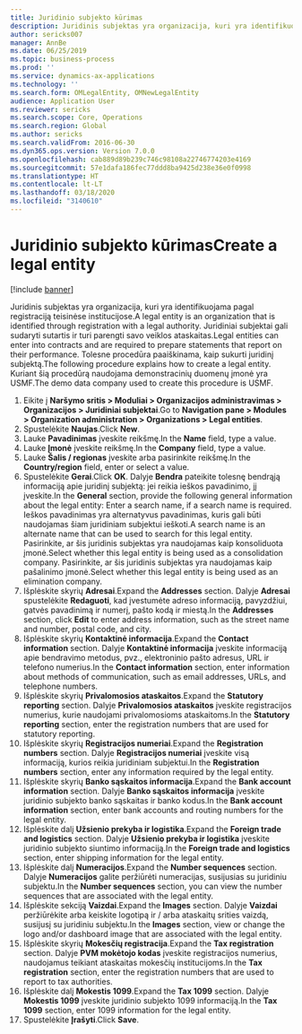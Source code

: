 ```yaml
---
title: Juridinio subjekto kūrimas
description: Juridinis subjektas yra organizacija, kuri yra identifikuojama pagal registraciją teisinėse institucijose.
author: sericks007
manager: AnnBe
ms.date: 06/25/2019
ms.topic: business-process
ms.prod: ''
ms.service: dynamics-ax-applications
ms.technology: ''
ms.search.form: OMLegalEntity, OMNewLegalEntity
audience: Application User
ms.reviewer: sericks
ms.search.scope: Core, Operations
ms.search.region: Global
ms.author: sericks
ms.search.validFrom: 2016-06-30
ms.dyn365.ops.version: Version 7.0.0
ms.openlocfilehash: cab889d89b239c746c98108a22746774203e4169
ms.sourcegitcommit: 57e1dafa186fec77ddd8ba9425d238e36e0f0998
ms.translationtype: HT
ms.contentlocale: lt-LT
ms.lasthandoff: 03/18/2020
ms.locfileid: "3140610"
---
```

# <a name="create-a-legal-entity"></a><span data-ttu-id="dc452-103">Juridinio subjekto kūrimas</span><span class="sxs-lookup"><span data-stu-id="dc452-103">Create a legal entity</span></span>

[!include [banner](../../includes/banner.md)]

<span data-ttu-id="dc452-104">Juridinis subjektas yra organizacija, kuri yra identifikuojama pagal registraciją teisinėse institucijose.</span><span class="sxs-lookup"><span data-stu-id="dc452-104">A legal entity is an organization that is identified through registration with a legal authority.</span></span> <span data-ttu-id="dc452-105">Juridiniai subjektai gali sudaryti sutartis ir turi parengti savo veiklos ataskaitas.</span><span class="sxs-lookup"><span data-stu-id="dc452-105">Legal entities can enter into contracts and are required to prepare statements that report on their performance.</span></span> <span data-ttu-id="dc452-106">Tolesne procedūra paaiškinama, kaip sukurti juridinį subjektą.</span><span class="sxs-lookup"><span data-stu-id="dc452-106">The following procedure explains how to create a legal entity.</span></span> <span data-ttu-id="dc452-107">Kuriant šią procedūrą naudojama demonstracinių duomenų įmonė yra USMF.</span><span class="sxs-lookup"><span data-stu-id="dc452-107">The demo data company used to create this procedure is USMF.</span></span>

1. <span data-ttu-id="dc452-108">Eikite į **Naršymo sritis > Moduliai > Organizacijos administravimas > Organizacijos > Juridiniai subjektai**.</span><span class="sxs-lookup"><span data-stu-id="dc452-108">Go to **Navigation pane > Modules > Organization administration > Organizations > Legal entities**.</span></span>
2. <span data-ttu-id="dc452-109">Spustelėkite **Naujas**.</span><span class="sxs-lookup"><span data-stu-id="dc452-109">Click **New**.</span></span>
3. <span data-ttu-id="dc452-110">Lauke **Pavadinimas** įveskite reikšmę.</span><span class="sxs-lookup"><span data-stu-id="dc452-110">In the **Name** field, type a value.</span></span>
4. <span data-ttu-id="dc452-111">Lauke **Įmonė** įveskite reikšmę.</span><span class="sxs-lookup"><span data-stu-id="dc452-111">In the **Company** field, type a value.</span></span>
5. <span data-ttu-id="dc452-112">Lauke **Šalis / regionas** įveskite arba pasirinkite reikšmę.</span><span class="sxs-lookup"><span data-stu-id="dc452-112">In the **Country/region** field, enter or select a value.</span></span>
6. <span data-ttu-id="dc452-113">Spustelėkite **Gerai**.</span><span class="sxs-lookup"><span data-stu-id="dc452-113">Click **OK**.</span></span> <span data-ttu-id="dc452-114">Dalyje **Bendra** pateikite tolesnę bendrąją informaciją apie juridinį subjektą: jei reikia ieškos pavadinimo, jį įveskite.</span><span class="sxs-lookup"><span data-stu-id="dc452-114">In the **General** section, provide the following general information about the legal entity: Enter a search name, if a search name is required.</span></span> <span data-ttu-id="dc452-115">Ieškos pavadinimas yra alternatyvus pavadinimas, kuris gali būti naudojamas šiam juridiniam subjektui ieškoti.</span><span class="sxs-lookup"><span data-stu-id="dc452-115">A search name is an alternate name that can be used to search for this legal entity.</span></span> <span data-ttu-id="dc452-116">Pasirinkite, ar šis juridinis subjektas yra naudojamas kaip konsoliduota įmonė.</span><span class="sxs-lookup"><span data-stu-id="dc452-116">Select whether this legal entity is being used as a consolidation company.</span></span> <span data-ttu-id="dc452-117">Pasirinkite, ar šis juridinis subjektas yra naudojamas kaip pašalinimo įmonė.</span><span class="sxs-lookup"><span data-stu-id="dc452-117">Select whether this legal entity is being used as an elimination company.</span></span> 
7. <span data-ttu-id="dc452-118">Išplėskite skyrių **Adresai**.</span><span class="sxs-lookup"><span data-stu-id="dc452-118">Expand the **Addresses** section.</span></span> <span data-ttu-id="dc452-119">Dalyje **Adresai** spustelėkite **Redaguoti**, kad įvestumėte adreso informaciją, pavyzdžiui, gatvės pavadinimą ir numerį, pašto kodą ir miestą.</span><span class="sxs-lookup"><span data-stu-id="dc452-119">In the **Addresses** section, click **Edit** to enter address information, such as the street name and number, postal code, and city.</span></span>
8. <span data-ttu-id="dc452-120">Išplėskite skyrių **Kontaktinė informacija**.</span><span class="sxs-lookup"><span data-stu-id="dc452-120">Expand the **Contact information** section.</span></span> <span data-ttu-id="dc452-121">Dalyje **Kontaktinė informacija** įveskite informaciją apie bendravimo metodus, pvz., elektroninio pašto adresus, URL ir telefono numerius.</span><span class="sxs-lookup"><span data-stu-id="dc452-121">In the **Contact information** section, enter information about methods of communication, such as email addresses, URLs, and telephone numbers.</span></span> 
9. <span data-ttu-id="dc452-122">Išplėskite skyrių **Privalomosios ataskaitos**.</span><span class="sxs-lookup"><span data-stu-id="dc452-122">Expand the **Statutory reporting** section.</span></span> <span data-ttu-id="dc452-123">Dalyje **Privalomosios ataskaitos** įveskite registracijos numerius, kurie naudojami privalomosioms ataskaitoms.</span><span class="sxs-lookup"><span data-stu-id="dc452-123">In the **Statutory reporting** section, enter the registration numbers that are used for statutory reporting.</span></span>
10. <span data-ttu-id="dc452-124">Išplėskite skyrių **Registracijos numeriai**.</span><span class="sxs-lookup"><span data-stu-id="dc452-124">Expand the **Registration numbers** section.</span></span> <span data-ttu-id="dc452-125">Dalyje **Registracijos numeriai** įveskite visą informaciją, kurios reikia juridiniam subjektui.</span><span class="sxs-lookup"><span data-stu-id="dc452-125">In the **Registration numbers** section, enter any information required by the legal entity.</span></span>  
11. <span data-ttu-id="dc452-126">Išplėskite skyrių **Banko sąskaitos informacija**.</span><span class="sxs-lookup"><span data-stu-id="dc452-126">Expand the **Bank account information** section.</span></span> <span data-ttu-id="dc452-127">Dalyje **Banko sąskaitos informacija** įveskite juridinio subjekto banko sąskaitas ir banko kodus.</span><span class="sxs-lookup"><span data-stu-id="dc452-127">In the **Bank account information** section, enter bank accounts and routing numbers for the legal entity.</span></span>
12. <span data-ttu-id="dc452-128">Išplėskite dalį **Užsienio prekyba ir logistika**.</span><span class="sxs-lookup"><span data-stu-id="dc452-128">Expand the **Foreign trade and logistics** section.</span></span> <span data-ttu-id="dc452-129">Dalyje **Užsienio prekyba ir logistika** įveskite juridinio subjekto siuntimo informaciją.</span><span class="sxs-lookup"><span data-stu-id="dc452-129">In the **Foreign trade and logistics** section, enter shipping information for the legal entity.</span></span>  
13. <span data-ttu-id="dc452-130">Išplėskite dalį **Numeracijos**.</span><span class="sxs-lookup"><span data-stu-id="dc452-130">Expand the **Number sequences** section.</span></span> <span data-ttu-id="dc452-131">Dalyje **Numeracijos** galite peržiūrėti numeracijas, susijusias su juridiniu subjektu.</span><span class="sxs-lookup"><span data-stu-id="dc452-131">In the **Number sequences** section, you can view the number sequences that are associated with the legal entity.</span></span>  
14. <span data-ttu-id="dc452-132">Išplėskite sekciją **Vaizdai**.</span><span class="sxs-lookup"><span data-stu-id="dc452-132">Expand the **Images** section.</span></span> <span data-ttu-id="dc452-133">Dalyje **Vaizdai** peržiūrėkite arba keiskite logotipą ir / arba ataskaitų srities vaizdą, susijusį su juridiniu subjektu.</span><span class="sxs-lookup"><span data-stu-id="dc452-133">In the **Images** section, view or change the logo and/or dashboard image that are associated with the legal entity.</span></span>  
15. <span data-ttu-id="dc452-134">Išplėskite skyrių **Mokesčių registracija**.</span><span class="sxs-lookup"><span data-stu-id="dc452-134">Expand the **Tax registration** section.</span></span> <span data-ttu-id="dc452-135">Dalyje **PVM mokėtojo kodas** įveskite registracijos numerius, naudojamus teikiant ataskaitas mokesčių institucijoms.</span><span class="sxs-lookup"><span data-stu-id="dc452-135">In the **Tax registration** section, enter the registration numbers that are used to report to tax authorities.</span></span>
16. <span data-ttu-id="dc452-136">Išplėskite dalį **Mokestis 1099**.</span><span class="sxs-lookup"><span data-stu-id="dc452-136">Expand the **Tax 1099** section.</span></span> <span data-ttu-id="dc452-137">Dalyje **Mokestis 1099** įveskite juridinio subjekto 1099 informaciją.</span><span class="sxs-lookup"><span data-stu-id="dc452-137">In the **Tax 1099** section, enter 1099 information for the legal entity.</span></span>  
17. <span data-ttu-id="dc452-138">Spustelėkite **Įrašyti**.</span><span class="sxs-lookup"><span data-stu-id="dc452-138">Click **Save**.</span></span>
